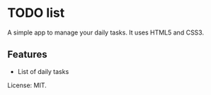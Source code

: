 # TODO list
A simple app to manage your daily tasks.
It uses HTML5 and CSS3.
## Features
* List of daily tasks


License: MIT.
